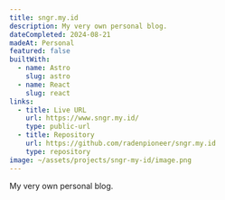 ```yaml
---
title: sngr.my.id
description: My very own personal blog.
dateCompleted: 2024-08-21
madeAt: Personal
featured: false
builtWith:
  - name: Astro
    slug: astro
  - name: React
    slug: react
links:
  - title: Live URL
    url: https://www.sngr.my.id/
    type: public-url
  - title: Repository
    url: https://github.com/radenpioneer/sngr.my.id
    type: repository
image: ~/assets/projects/sngr-my-id/image.png
---
```

My very own personal blog.
